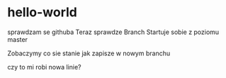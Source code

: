 # hello-world
sprawdzam se githuba
Teraz sprawdze Branch
Startuje sobie z poziomu master

Zobaczymy co sie stanie jak zapisze w nowym branchu

czy to mi robi nowa linie?

